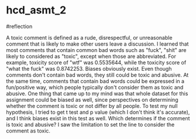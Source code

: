 # hcd_asmt_2

#reflection

A toxic comment is defined as a rude, disrespectful, or unreasonable comment that is likely to make other users leave a discussion. I learned that most comments that contain common bad words such as "fuck", "shit" are likely to considered as "toxic", except when those are abbreviated. For example, toxicity score of "wtf" was 0.5535644, while the toxicity score of "what the fuck" was 0.8742253.
Biases obviously exist. Even though comments don't contain bad words, they still could be toxic and abusive. At the same time, comments that contain bad words could be expressed in a fun/positive way, which people typically don't consider them as toxic and abusive.
One thing that came up to my mind was that whole dataset for this assignment could be biased as well, since perspectives on determining whether the comment is toxic or not differ by all people.
To test my null hypothesis, I tried to get t test and p value (which I don't think it's accurate), and I think biases exist in this test as well. Which determines if the comment is toxic and abusive? I saw the limitation to set the line to consider the comment as toxic.
